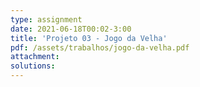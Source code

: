 ```yaml
---
type: assignment
date: 2021-06-18T00:02-3:00
title: 'Projeto 03 - Jogo da Velha'
pdf: /assets/trabalhos/jogo-da-velha.pdf
attachment: 
solutions:
---
```

